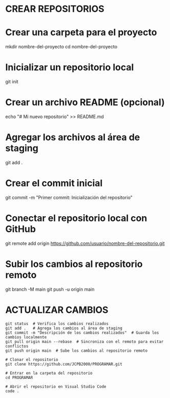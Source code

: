 ﻿# CREAR REPOSITORIOS

# Crear una carpeta para el proyecto
mkdir nombre-del-proyecto
cd nombre-del-proyecto

# Inicializar un repositorio local
git init

# Crear un archivo README (opcional)
echo "# Mi nuevo repositorio" >> README.md

# Agregar los archivos al área de staging
git add .

# Crear el commit inicial
git commit -m "Primer commit: Inicialización del repositorio"

# Conectar el repositorio local con GitHub
git remote add origin https://github.com/usuario/nombre-del-repositorio.git

# Subir los cambios al repositorio remoto
git branch -M main
git push -u origin main


# ACTUALIZAR CAMBIOS

```
git status  # Verifica los cambios realizados
git add .   # Agrega los cambios al área de staging
git commit -m "Descripción de los cambios realizados"  # Guarda los cambios localmente
git pull origin main --rebase  # Sincroniza con el remoto para evitar conflictos
git push origin main  # Sube los cambios al repositorio remoto
```
```
# Clonar el repositorio
git clone https://github.com/JCPB2000/PROGRAMAR.git

# Entrar en la carpeta del repositorio
cd PROGRAMAR

# Abrir el repositorio en Visual Studio Code
code .

```
